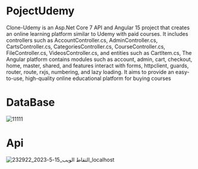 # PojectUdemy
Clone-Udemy is an Asp.Net Core 7 API and Angular 15 project that creates an online learning platform similar to Udemy with paid courses. It includes controllers such as AccountController.cs, AdminController.cs, CartsController.cs, CategoriesController.cs, CourseController.cs, FileController.cs, VideosController.cs, and entities such as CartItem.cs,
The Angular platform contains modules such as account, admin, cart, checkout, home, master, shared, and features interact with forms, httpclient, guards, router, route, rxjs, numbering, and lazy loading. It aims to provide an easy-to-use, high-quality online educational platform for buying courses
# DataBase
![11111](https://github.com/Abdullah023313/PojectUdemy/assets/81176026/4ecf1ac4-f755-4b56-8234-30a226662292)


# Api

![التقاط الويب_15-5-2023_232922_localhost](https://github.com/Abdullah023313/PojectUdemy/assets/81176026/ba851f13-7fe8-40ee-9094-c9e3ae75bf6e)
